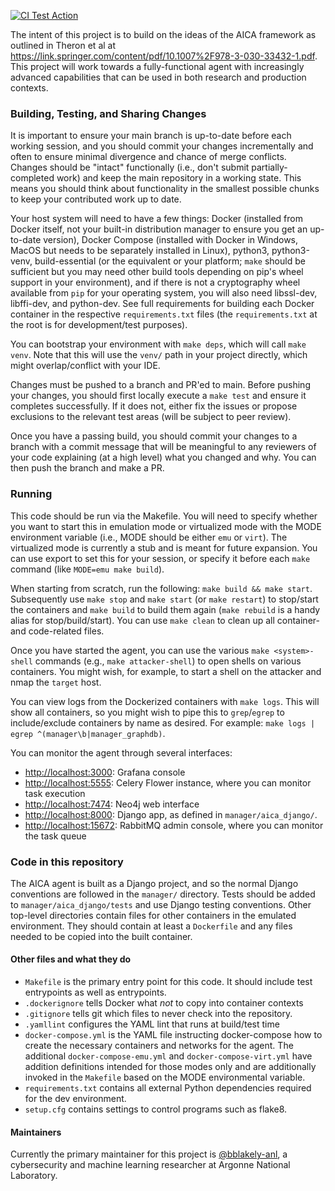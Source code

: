 [![CI Test Action](https://github.com/aica-iwg/aica-agent/actions/workflows/makefile.yml/badge.svg)](https://github.com/aica-iwg/aica-agent/actions/workflows/makefile.yml)

The intent of this project is to build on the ideas of the AICA framework as outlined in Theron et al at https://link.springer.com/content/pdf/10.1007%2F978-3-030-33432-1.pdf. This project will work towards a fully-functional agent with increasingly advanced capabilities that can be used in both research and production contexts.

<h3>Building, Testing, and Sharing Changes</h3>

It is important to ensure your main branch is up-to-date before each working session, and you should commit your changes incrementally and often to ensure minimal divergence and chance of merge conflicts. Changes should be "intact" functionally (i.e., don't submit partially-completed work) and keep the main repository in a working state. This means you should think about functionality in the smallest possible chunks to keep your contributed work up to date.

Your host system will need to have a few things: Docker (installed from Docker itself, not your built-in distribution manager to ensure you get an up-to-date version), Docker Compose (installed with Docker in Windows, MacOS but needs to be separately installed in Linux), python3, python3-venv, build-essential (or the equivalent or your platform; `make` should be sufficient but you may need other build tools depending on pip's wheel support in your environment), and if there is not a cryptography wheel available from `pip` for your operating system, you will also need libssl-dev, libffi-dev, and python-dev. See full requirements for building each Docker container in the respective `requirements.txt` files (the `requirements.txt` at the root is for development/test purposes).

You can bootstrap your environment with `make deps`, which will call `make venv`. Note that this will use the `venv/` path in your project directly, which might overlap/conflict with your IDE.

Changes must be pushed to a branch and PR'ed to main. Before pushing your changes, you should first locally execute a `make test` and ensure it completes successfully. If it does not, either fix the issues or propose exclusions to the relevant test areas (will be subject to peer review).

Once you have a passing build, you should commit your changes to a branch with a commit message that will be meaningful to any reviewers of your code explaining (at a high level) what you changed and why. You can then push the branch and make a PR.

<h3>Running</h3>

This code should be run via the Makefile. You will need to specify whether you want to start this in emulation mode or virtualized mode with the MODE environment variable (i.e., MODE should be either `emu` or `virt`). The virtualized mode is currently a stub and is meant for future expansion. You can use export to set this for your session, or specify it before each `make` command (like `MODE=emu make build`).

When starting from scratch, run the following: `make build && make start`. Subsequently use `make stop` and `make start` (or `make restart`) to stop/start the containers and `make build` to build them again (`make rebuild` is a handy alias for stop/build/start). You can use `make clean` to clean up all container- and code-related files. 

Once you have started the agent, you can use the various `make <system>-shell` commands (e.g., `make attacker-shell`) to open shells on various containers. You might wish, for example, to start a shell on the attacker and nmap the `target` host. 

You can view logs from the Dockerized containers with `make logs`. This will show all containers, so you might wish to pipe this to `grep`/`egrep` to include/exclude containers by name as desired. For example: `make logs | egrep ^(manager\b|manager_graphdb)`.

You can monitor the agent through several interfaces:

* [http://localhost:3000](): Grafana console 
* [http://localhost:5555](): Celery Flower instance, where you can monitor task execution
* [http://localhost:7474](): Neo4j web interface
* [http://localhost:8000](): Django app, as defined in `manager/aica_django/`.
* [http://localhost:15672](): RabbitMQ admin console, where you can monitor the task queue

<h3>Code in this repository</h3>

The AICA agent is built as a Django project, and so the normal Django conventions are followed in the `manager/` directory. Tests should be added to `manager/aica_django/tests` and use Django testing conventions. Other top-level directories contain files for other containers in the emulated environment. They should contain at least a `Dockerfile` and any files needed to be copied into the built container.

<h4>Other files and what they do</h4>

* `Makefile` is the primary entry point for this code. It should include test entrypoints as well as entrypoints.
* `.dockerignore` tells Docker what <em>not</em> to copy into container contexts
* `.gitignore` tells git which files to never check into the repository.
* `.yamllint` configures the YAML lint that runs at build/test time
* `docker-compose.yml`  is the YAML file instructing docker-compose how to create the necessary containers and networks for the agent. The additional `docker-compose-emu.yml` and `docker-compose-virt.yml` have addition definitions intended for those modes only and are additionally invoked in the `Makefile` based on the MODE environmental variable.
* `requirements.txt` contains all external Python dependencies required for the dev environment.
* `setup.cfg` contains settings to control programs such as flake8. 

<h4>Maintainers</h4>

Currently the primary maintainer for this project is [@bblakely-anl](https://github.com/bblakely-anl), a cybersecurity and machine learning researcher at Argonne National Laboratory.
